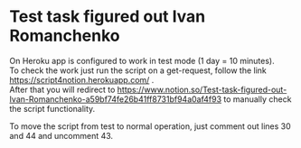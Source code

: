 # Test task figured out Ivan Romanchenko

  On Heroku app is configured to work in test mode (1 day = 10 minutes).  
To check the work just run the script on a get-request, follow the link https://script4notion.herokuapp.com/ .  
After that you will redirect to https://www.notion.so/Test-task-figured-out-Ivan-Romanchenko-a59bf74fe26b41ff8731bf94a0af4f93 to manually check the script functionality.  

To move the script from test to normal operation, just comment out lines 30 and 44 and uncomment 43.
